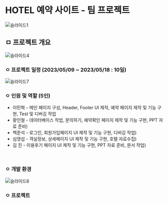 # HOTEL 예약 사이트 - 팀 프로젝트
![슬라이드1](https://github.com/user-attachments/assets/a9e5e71b-ec10-4ad6-9259-4b278339439e)

## ㅁ 프로젝트 개요
![슬라이드4](https://github.com/user-attachments/assets/59374123-5967-48ac-b8ed-8236d6acfb6d)
<br>









### ㅇ 프로젝트 일정 (2023/05/09 ~ 2023/05/18 : 10일)
![슬라이드7](https://github.com/user-attachments/assets/c42000fe-f2c9-48c3-962d-d5d185f1342a)
<br>

### ㅇ 인원 및 역할 (5인)
- 이민혁 - 메인 페이지 구성, Header, Footer UI 제작, 예약 페이지 제작 및 기능 구현, Test 및 디버깅 작업
- 황인철 - 데이터베이스 작업, 문의하기, 예약확인 페이지 제작 및 기능 구현, PPT 자료 준비)
- 백준석 - 로그인, 회원가입페이지 UI 제작 및 기능 구현, 디버깅 작업)
- 심영섭 - 객실정보, 상세페이지 UI 제작 및 기능 구현, 호텔 자료수집)
- 김 진  -  이용후기 페이지 UI 제작 및 기능 구현, PPT 자료 준비, 문서 작업)
<br>

### ㅇ 개발 환경
![슬라이드6](https://github.com/user-attachments/assets/76e0ae26-9604-4dce-a1a2-314e41c4c495)
<br>

### ㅇ 프로젝트 
